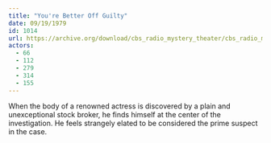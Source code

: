 ```yaml
---
title: "You're Better Off Guilty"
date: 09/19/1979
id: 1014
url: https://archive.org/download/cbs_radio_mystery_theater/cbs_radio_mystery_theater-1001-1050.zip/cbs_radio_mystery_theater-1001-1050%2Fcbsrmt_1014_youre_better_off_guilty.mp3
actors:
  - 66
  - 112
  - 279
  - 314
  - 155
---
```

When the body of a renowned actress is discovered by a plain and unexceptional stock broker, he finds himself at the center of the investigation. He feels strangely elated to be considered the prime suspect in the case.